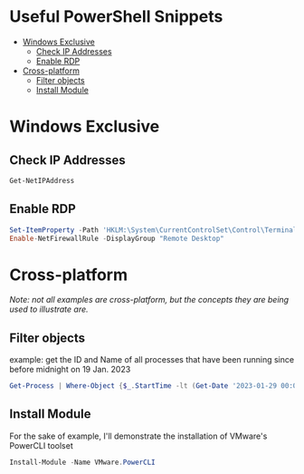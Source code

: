 # Useful PowerShell Snippets

<!-- vim-markdown-toc GFM -->

* [Windows Exclusive](#windows-exclusive)
  * [Check IP Addresses](#check-ip-addresses)
  * [Enable RDP](#enable-rdp)
* [Cross-platform](#cross-platform)
  * [Filter objects](#filter-objects)
  * [Install Module](#install-module)

<!-- vim-markdown-toc -->

# Windows Exclusive

## Check IP Addresses

```powershell
Get-NetIPAddress
```

## Enable RDP

```powershell
Set-ItemProperty -Path 'HKLM:\System\CurrentControlSet\Control\Terminal Server' -Name "fDenyTSConnections" -Value 0
Enable-NetFirewallRule -DisplayGroup "Remote Desktop"
```

# Cross-platform

*Note: not all examples are cross-platform, but the concepts they are being used to illustrate are.*

## Filter objects

example: get the ID and Name of all processes that have been running since before midnight on 19 Jan. 2023
```powershell
Get-Process | Where-Object {$_.StartTime -lt (Get-Date '2023-01-29 00:00')} | Select-Object Id,Name
```

## Install Module

For the sake of example, I'll demonstrate the installation of VMware's PowerCLI toolset

```powershell
Install-Module -Name VMware.PowerCLI
```
